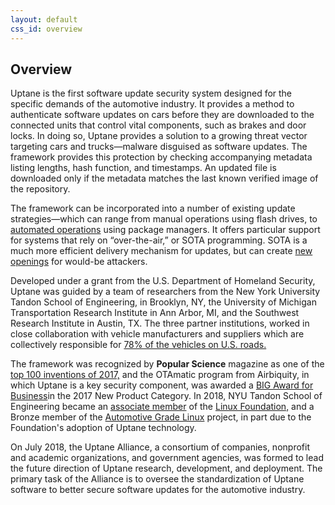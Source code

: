 ```yaml
---
layout: default
css_id: overview
---
```


## Overview ##

Uptane is the first software update security system designed for
the specific demands of the automotive industry. It provides a method
to authenticate software updates
on cars before they are downloaded to the connected units that control
vital components, such as brakes and door locks. In doing so, Uptane provides
a solution to a growing threat vector targeting cars and trucks—malware
disguised as software updates. The framework provides this protection by
checking accompanying metadata listing lengths,
hash function, and timestamps. An updated file is downloaded only if the
metadata matches the last known verified image of the repository.

The framework can be incorporated into a number of existing update
strategies—which can range from manual operations
using flash drives, to [automated operations](https://sbabic.github.io/swupdate/overview.html)
using package managers. It offers particular support for systems that rely
on “over-the-air,” or SOTA programming. SOTA is a much more efficient delivery
mechanism for updates, but can create [new openings](https://theconversation.com/auto-industry-must-tackle-its-software-problems-to-stop-hacks-as-cars-go-online-45325) for would-be attackers.

Developed under a grant from the U.S. Department of Homeland Security, Uptane was
guided by a team of researchers from the New York University Tandon School of
Engineering, in Brooklyn, NY, the University of Michigan Transportation
Research Institute in Ann Arbor, MI, and the Southwest Research Institute in
Austin, TX. The three partner
institutions, worked in close collaboration with vehicle manufacturers and
suppliers which are collectively responsible for [78% of the vehicles on U.S. roads.](https://ieeexplore.ieee.org/stamp/stamp.jsp?tp=&arnumber=8278174&tag=1 )

The framework was recognized by **Popular Science** magazine as one of the
[top 100 inventions of 2017,](https://www.popsci.com/top-security-innovations-2017 )
and the OTAmatic program from Airbiquity, in which Uptane is a key security component,
was awarded a [BIG Award for Business](https://www.bintelligence.com/big-awards-for-business/)in
the 2017 New Product Category. In 2018, NYU Tandon School of
Engineering became an [associate member](https://www.automotivelinux.org/announcements/2018/08/16/automotive-grade-linux-extends-global-reach-with-six-new-members) of the [Linux Foundation,](https://www.linuxfoundation.org/)
and a Bronze member of the [Automotive Grade Linux](https://www.automotivelinux.org/) project,
in part due to the Foundation's adoption of Uptane technology.

On July 2018, the Uptane Alliance, a
consortium of companies, nonprofit and
academic organizations, and government agencies, was formed to lead the
future direction of Uptane research, development, and deployment. The primary task
of the Alliance is to oversee the standardization of Uptane software to better secure
software updates for the automotive industry.
